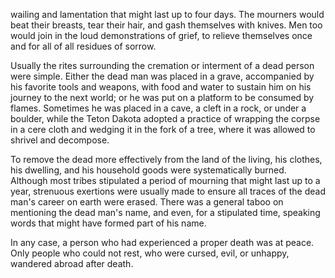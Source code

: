 wailing and lamentation that might last up to four days. The mourners would beat their breasts, tear their hair, and gash themselves with knives. Men too would join in the loud demonstrations of grief, to relieve themselves once and for all of all residues of sorrow.

Usually the rites surrounding the cremation or interment of a dead person were simple. Either the dead man was placed in a grave, accompanied by his favorite tools and weapons, with food and water to sustain him on his journey to the next world; or he was put on a platform to be consumed by flames. Sometimes he was placed in a cave, a cleft in a rock, or under a boulder, while the Teton Dakota adopted a practice of wrapping the corpse in a cere cloth and wedging it in the fork of a tree, where it was allowed to shrivel and decompose.

To remove the dead more effectively from the land of the living, his clothes, his dwelling, and his household goods were systematically burned. Although most tribes stipulated a period of mourning that might last up to a year, strenuous exertions were usually made to ensure all traces of the dead man's career on earth were erased. There was a general taboo on mentioning the dead man's name, and even, for a stipulated time, speaking words that might have formed part of his name.

In any case, a person who had experienced a proper death was at peace. Only people who could not rest, who were cursed, evil, or unhappy, wandered abroad after death.

